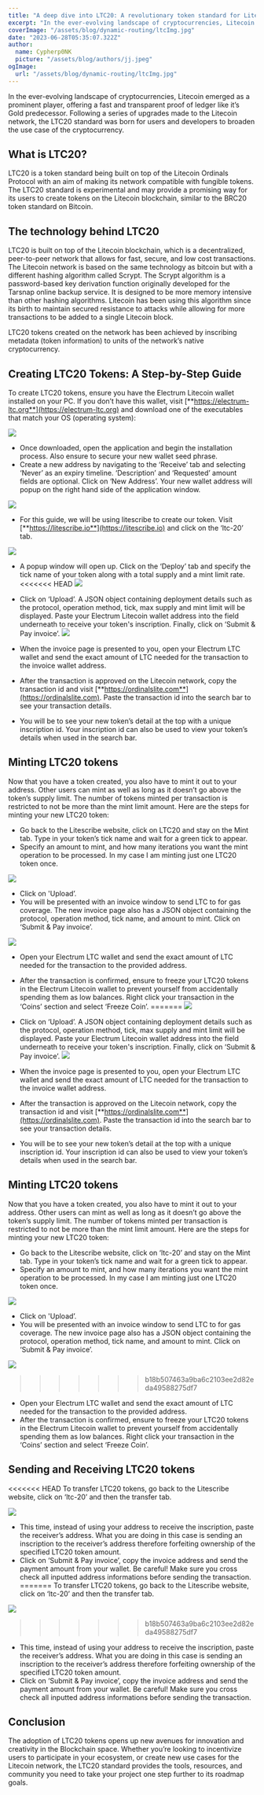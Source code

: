 ```yaml
---
title: "A deep dive into LTC20: A revolutionary token standard for Litecoin"
excerpt: "In the ever-evolving landscape of cryptocurrencies, Litecoin emerged as a prominent player, offering a fast and transparent proof of ledger like it’s Gold predecessor."
coverImage: "/assets/blog/dynamic-routing/ltcImg.jpg"
date: "2023-06-28T05:35:07.322Z"
author:
  name: Cypherp0NK
  picture: "/assets/blog/authors/jj.jpeg"
ogImage:
  url: "/assets/blog/dynamic-routing/ltcImg.jpg"
---
```


In the ever-evolving landscape of cryptocurrencies, Litecoin emerged as a prominent player, offering a fast and transparent proof of ledger like it’s Gold predecessor. Following a series of upgrades made to the Litecoin network, the LTC20 standard was born for users and developers to broaden the use case of the cryptocurrency.

## **What is LTC20?**

LTC20 is a token standard being built on top of the Litecoin Ordinals Protocol with an aim of making its network compatible with fungible tokens. The LTC20 standard is experimental and may provide a promising way for its users to create tokens on the Litecoin blockchain, similar to the BRC20 token standard on Bitcoin.

## **The technology behind LTC20**

LTC20 is built on top of the Litecoin blockchain, which is a decentralized, peer-to-peer network that allows for fast, secure, and low cost transactions. The Litecoin network is based on the same technology as bitcoin but with a different hashing algorithm called Scrypt. The Scrypt algorithm is a password-based key derivation function originally developed for the Tarsnap online backup service. It is designed to be more memory intensive than other hashing algorithms. Litecoin has been using this algorithm since its birth to maintain secured resistance to attacks while allowing for more transactions to be added to a single Litecoin block.

LTC20 tokens created on the network has been achieved by inscribing metadata (token information) to units of the network’s native cryptocurrency.

## **Creating LTC20 Tokens: A Step-by-Step Guide**

To create LTC20 tokens, ensure you have the Electrum Litecoin wallet installed on your PC. If you don’t have this wallet, visit [**https://electrum-ltc.org**](https://electrum-ltc.org) and download one of the executables that match your OS (operating system):

![](https://paper-attachments.dropboxusercontent.com/s_6371B00262F165391CE82B55B277D081F97C9068570A657371D925EFB78FF3FC_1688462560213_Screenshot+2023-07-04+112030.png)

- Once downloaded, open the application and begin the installation process. Also ensure to secure your new wallet seed phrase.
- Create a new address by navigating to the ‘Receive’ tab and selecting ‘Never’ as an expiry timeline. ‘Description’ and ‘Requested’ amount fields are optional. Click on ‘New Address’. Your new wallet address will popup on the right hand side of the application window.

![](https://paper-attachments.dropboxusercontent.com/s_6371B00262F165391CE82B55B277D081F97C9068570A657371D925EFB78FF3FC_1688476962426_Screenshot+2023-07-04+152219.png)

- For this guide, we will be using litescribe to create our token. Visit [**https://litescribe.io**](https://litescribe.io) and click on the ‘ltc-20’ tab.

![](https://paper-attachments.dropboxusercontent.com/s_6371B00262F165391CE82B55B277D081F97C9068570A657371D925EFB78FF3FC_1688465422623_Screenshot+2023-07-04+120941.png)

- A popup window will open up. Click on the ‘Deploy’ tab and specify the tick name of your token along with a total supply and a mint limit rate.
<<<<<<< HEAD
  ![](https://paper-attachments.dropboxusercontent.com/s_6371B00262F165391CE82B55B277D081F97C9068570A657371D925EFB78FF3FC_1688466075423_Screenshot+2023-07-04+121347.png)

- Click on ‘Upload’. A JSON object containing deployment details such as the protocol, operation method, tick, max supply and mint limit will be displayed. Paste your Electrum Litecoin wallet address into the field underneath to receive your token's inscription. Finally, click on ‘Submit & Pay invoice’.
  ![](https://paper-attachments.dropboxusercontent.com/s_6371B00262F165391CE82B55B277D081F97C9068570A657371D925EFB78FF3FC_1688472695178_Screenshot+2023-07-04+141032.png)

- When the invoice page is presented to you, open your Electrum LTC wallet and send the exact amount of LTC needed for the transaction to the invoice wallet address.
- After the transaction is approved on the Litecoin network, copy the transaction id and visit [**https://ordinalslite.com**](https://ordinalslite.com). Paste the transaction id into the search bar to see your transaction details.
- You will be to see your new token’s detail at the top with a unique inscription id. Your inscription id can also be used to view your token’s details when used in the search bar.

## **Minting LTC20 tokens**

Now that you have a token created, you also have to mint it out to your address. Other users can mint as well as long as it doesn’t go above the token’s supply limit. The number of tokens minted per transaction is restricted to not be more than the mint limit amount. Here are the steps for minting your new LTC20 token:

- Go back to the Litescribe website, click on LTC20 and stay on the Mint tab. Type in your token’s tick name and wait for a green tick to appear.
- Specify an amount to mint, and how many iterations you want the mint operation to be processed. In my case I am minting just one LTC20 token once.

![](https://paper-attachments.dropboxusercontent.com/s_6371B00262F165391CE82B55B277D081F97C9068570A657371D925EFB78FF3FC_1688475309371_Screenshot+2023-07-04+145428.png)

- Click on 'Upload’.
- You will be presented with an invoice window to send LTC to for gas coverage. The new invoice page also has a JSON object containing the protocol, operation method, tick name, and amount to mint. Click on ‘Submit & Pay invoice’.

![](https://paper-attachments.dropboxusercontent.com/s_6371B00262F165391CE82B55B277D081F97C9068570A657371D925EFB78FF3FC_1688475721843_Screenshot+2023-07-04+145554.png)

- Open your Electrum LTC wallet and send the exact amount of LTC needed for the transaction to the provided address.
- After the transaction is confirmed, ensure to freeze your LTC20 tokens in the Electrum Litecoin wallet to prevent yourself from accidentally spending them as low balances. Right click your transaction in the ‘Coins’ section and select ‘Freeze Coin’.
=======
![](https://paper-attachments.dropboxusercontent.com/s_6371B00262F165391CE82B55B277D081F97C9068570A657371D925EFB78FF3FC_1688466075423_Screenshot+2023-07-04+121347.png)

- Click on ‘Upload’. A JSON object containing deployment details such as the protocol, operation method, tick, max supply and mint limit will be displayed. Paste your Electrum Litecoin wallet address into the field underneath to receive your token's inscription. Finally, click on ‘Submit & Pay invoice’.
![](https://paper-attachments.dropboxusercontent.com/s_6371B00262F165391CE82B55B277D081F97C9068570A657371D925EFB78FF3FC_1688472695178_Screenshot+2023-07-04+141032.png)

- When the invoice page is presented to you, open your Electrum LTC wallet and send the exact amount of LTC needed for the transaction to the invoice wallet address. 
- After the transaction is approved on the Litecoin network, copy the transaction id and visit [**https://ordinalslite.com**](https://ordinalslite.com). Paste the transaction id into the search bar to see your transaction details. 
- You will be to see your new token’s detail at the top with a unique inscription id. Your inscription id can also be used to view your token’s details when used in the search bar.
## **Minting LTC20 tokens**

Now that you have a token created, you also have to mint it out to your address. Other users can mint as well as long as it doesn’t go above the token’s supply limit. The number of tokens minted per transaction is restricted to not be more than the mint limit amount. Here are the steps for minting your new LTC20 token:

- Go back to the Litescribe website, click on ‘ltc-20’ and stay on the Mint tab. Type in your token’s tick name and wait for a green tick to appear. 
- Specify an amount to mint, and how many iterations you want the mint operation to be processed. In my case I am minting just one LTC20 token once.

![](https://paper-attachments.dropboxusercontent.com/s_6371B00262F165391CE82B55B277D081F97C9068570A657371D925EFB78FF3FC_1688475309371_Screenshot+2023-07-04+145428.png)

- Click on 'Upload’.
- You will be presented with an invoice window to send LTC to for gas coverage. The new invoice page also has a JSON object containing the protocol, operation method, tick name, and amount to mint. Click on ‘Submit & Pay invoice’.

![](https://paper-attachments.dropboxusercontent.com/s_6371B00262F165391CE82B55B277D081F97C9068570A657371D925EFB78FF3FC_1688475721843_Screenshot+2023-07-04+145554.png)
>>>>>>> b18b507463a9ba6c2103ee2d82eda49588275df7

- Open your Electrum LTC wallet and send the exact amount of LTC needed for the transaction to the provided address. 
- After the transaction is confirmed, ensure to freeze your LTC20 tokens in the Electrum Litecoin wallet to prevent yourself from accidentally spending them as low balances. Right click your transaction in the ‘Coins’ section and select ‘Freeze Coin’.
## **Sending and Receiving LTC20 tokens**

<<<<<<< HEAD
To transfer LTC20 tokens, go back to the Litescribe website, click on ‘ltc-20’ and then the transfer tab.

![](https://paper-attachments.dropboxusercontent.com/s_6371B00262F165391CE82B55B277D081F97C9068570A657371D925EFB78FF3FC_1688477930990_Screenshot+2023-07-04+153234.png)

- This time, instead of using your address to receive the inscription, paste the receiver’s address. What you are doing in this case is sending an inscription to the receiver’s address therefore forfeiting ownership of the specified LTC20 token amount.
- Click on ‘Submit & Pay invoice’, copy the invoice address and send the payment amount from your wallet. Be careful! Make sure you cross check all inputted address informations before sending the transaction.
=======
To transfer LTC20 tokens, go back to the Litescribe website, click on ‘ltc-20’ and then the transfer tab.  

![](https://paper-attachments.dropboxusercontent.com/s_6371B00262F165391CE82B55B277D081F97C9068570A657371D925EFB78FF3FC_1688477930990_Screenshot+2023-07-04+153234.png)
>>>>>>> b18b507463a9ba6c2103ee2d82eda49588275df7

- This time, instead of using your address to receive the inscription, paste the receiver’s address. What you are doing in this case is sending an inscription to the receiver’s address therefore forfeiting ownership of the specified LTC20 token amount.
- Click on ‘Submit & Pay invoice’, copy the invoice address and send the payment amount from your wallet. Be careful! Make sure you cross check all inputted address informations before sending the transaction.
  
## **Conclusion**

The adoption of LTC20 tokens opens up new avenues for innovation and creativity in the Blockchain space. Whether you’re looking to incentivize users to participate in your ecosystem, or create new use cases for the Litecoin network, the LTC20 standard provides the tools, resources, and community you need to take your project one step further to its roadmap goals.

